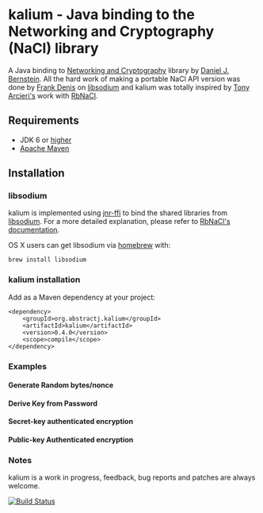 # kalium - Java binding to the Networking and Cryptography (NaCl) library

A Java binding to [Networking and Cryptography](http://nacl.cr.yp.to/) library by [Daniel J. Bernstein](http://cr.yp.to/djb.html). All the hard work of making a portable NaCl API version was done by [Frank Denis](https://github.com/jedisct1) on [libsodium](https://github.com/jedisct1/libsodium) and kalium was totally inspired by [Tony Arcieri's](https://github.com/tarcieri) work with [RbNaCl](https://github.com/cryptosphere/rbnacl).

## Requirements

* JDK 6 or [higher](http://www.oracle.com/technetwork/java/javase/downloads/index.html)
* [Apache Maven](http://maven.apache.org/guides/getting-started/)

## Installation

### libsodium

kalium is implemented using [jnr-ffi](https://github.com/jnr/jnr-ffi) to bind the shared libraries from [libsodium](https://github.com/jedisct1/libsodium). For a more detailed explanation, please refer to [RbNaCl's documentation](https://github.com/cryptosphere/rbnacl/blob/master/README.md).

OS X users can get libsodium via [homebrew](http://mxcl.github.com/homebrew/) with:

    brew install libsodium

### kalium installation

Add as a Maven dependency at your project:

    <dependency>
        <groupId>org.abstractj.kalium</groupId>
        <artifactId>kalium</artifactId>
        <version>0.4.0</version>
        <scope>compile</scope>
    </dependency>

### Examples
#### Generate Random bytes/nonce
#### Derive Key from Password
#### Secret-key authenticated encryption
#### Public-key Authenticated encryption

### Notes

kalium is a work in progress, feedback, bug reports and patches are always welcome.

[![Build Status](https://travis-ci.org/abstractj/kalium.png?branch=master)](https://travis-ci.org/abstractj/kalium)




